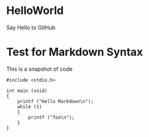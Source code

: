 # HelloWorld
Say Hello to GitHub

# Test for Markdown Syntax
This is a snapshot of code
    
    #include <stdio.h>

    int main (void)
    {
        printf ("Hello Markdown\n");
        while (1)
        {
            printf ("foo\n");
        }
    }
